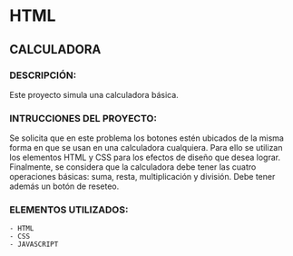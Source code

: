 # HTML
## CALCULADORA

### DESCRIPCIÓN:
Este proyecto simula una calculadora básica.

### INTRUCCIONES DEL PROYECTO:
Se solicita que en este problema los botones estén ubicados de la misma forma en que se usan en una calculadora cualquiera. 
Para ello se utilizan los elementos HTML y CSS para los efectos de diseño que desea lograr.
Finalmente, se considera que la calculadora debe tener las cuatro operaciones básicas: suma, resta, multiplicación y división. 
Debe tener además un botón de reseteo.

### ELEMENTOS UTILIZADOS:
```
- HTML
- CSS
- JAVASCRIPT

```
